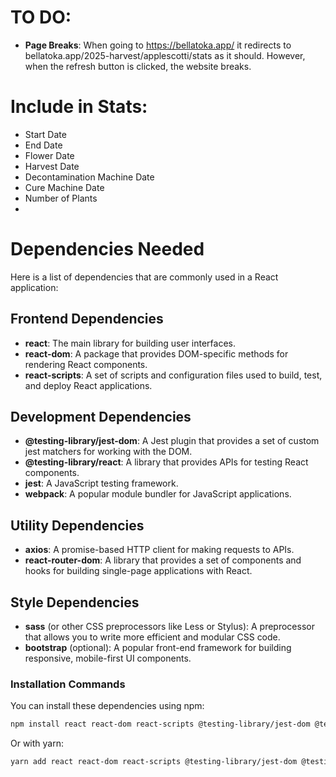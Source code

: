 # TO DO:
* **Page Breaks**: When going to https://bellatoka.app/ it redirects to bellatoka.app/2025-harvest/applescotti/stats as it should.  However, when the refresh button is clicked, the website breaks.

# Include in Stats:
* Start Date
* End Date
* Flower Date
* Harvest Date
* Decontamination Machine Date
* Cure Machine Date
* Number of Plants
* 



# Dependencies Needed
Here is a list of dependencies that are commonly used in a React application:

## Frontend Dependencies
* **react**: The main library for building user interfaces.
* **react-dom**: A package that provides DOM-specific methods for rendering React components.
* **react-scripts**: A set of scripts and configuration files used to build, test, and deploy React applications.

## Development Dependencies
* **@testing-library/jest-dom**: A Jest plugin that provides a set of custom jest matchers for working with the DOM.
* **@testing-library/react**: A library that provides APIs for testing React components.
* **jest**: A JavaScript testing framework.
* **webpack**: A popular module bundler for JavaScript applications.

## Utility Dependencies
* **axios**: A promise-based HTTP client for making requests to APIs.
* **react-router-dom**: A library that provides a set of components and hooks for building single-page applications with React.

## Style Dependencies
* **sass** (or other CSS preprocessors like Less or Stylus): A preprocessor that allows you to write more efficient and modular CSS code.
* **bootstrap** (optional): A popular front-end framework for building responsive, mobile-first UI components.

### Installation Commands

You can install these dependencies using npm:
```bash
npm install react react-dom react-scripts @testing-library/jest-dom @testing-library/react jest webpack axios react-router-dom sass bootstrap
```
Or with yarn:
```bash
yarn add react react-dom react-scripts @testing-library/jest-dom @testing-library/react jest webpack axios react-router-dom sass bootstrap
```

